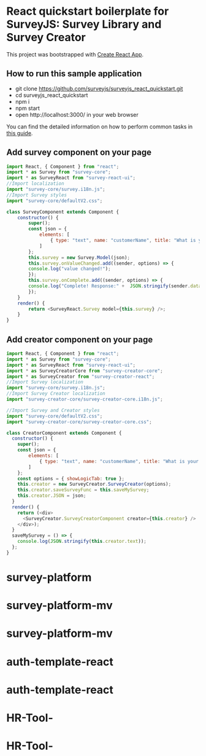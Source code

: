 # React quickstart boilerplate for SurveyJS: Survey Library and Survey Creator 

This project was bootstrapped with [Create React App](https://github.com/facebookincubator/create-react-app).

## How to run this sample application
 - git clone https://github.com/surveyjs/surveyjs_react_quickstart.git
 - cd surveyjs_react_quickstart
 - npm i
 - npm start
 - open http://localhost:3000/ in your web browser



You can find the detailed information on how to perform common tasks in [this guide](https://github.com/facebookincubator/create-react-app/blob/master/packages/react-scripts/template/README.md).

## Add survey component on your page
```JavaScript
import React, { Component } from "react";
import * as Survey from "survey-core";
import * as SurveyReact from "survey-react-ui";
//Import localization
import "survey-core/survey.i18n.js";
//Import Survey styles
import "survey-core/defaultV2.css";

class SurveyComponent extends Component {
    constructor() {
        super();
        const json = {
            elements: [
                { type: "text", name: "customerName", title: "What is your name?", isRequired: true }
            ]
        };
        this.survey = new Survey.Model(json);
        this.survey.onValueChanged.add((sender, options) => {
        console.log("value changed!");
        });
        this.survey.onComplete.add((sender, options) => {
        console.log("Complete! Response:" +  JSON.stringify(sender.data));
        });
    }
    render() {
        return <SurveyReact.Survey model={this.survey} />;
    }
} 
```
## Add creator component on your page
```JavaScript
import React, { Component } from "react";
import * as Survey from "survey-core";
import * as SurveyReact from "survey-react-ui";
import * as SurveyCreatorCore from "survey-creator-core";
import * as SurveyCreator from "survey-creator-react";
//Import Survey localization
import "survey-core/survey.i18n.js";
//Import Survey Creator localization
import "survey-creator-core/survey-creator-core.i18n.js";

//Import Survey and Creator styles
import "survey-core/defaultV2.css";
import "survey-creator-core/survey-creator-core.css";

class CreatorComponent extends Component {
  constructor() {
    super();
    const json = {
        elements: [
            { type: "text", name: "customerName", title: "What is your name?", isRequired: true }
        ]
    };
    const options = { showLogicTab: true };
    this.creator = new SurveyCreator.SurveyCreator(options);
    this.creator.saveSurveyFunc = this.saveMySurvey;
    this.creator.JSON = json;
  }
  render() {
    return (<div>
      <SurveyCreator.SurveyCreatorComponent creator={this.creator} />
    </div>);
  }
  saveMySurvey = () => {
    console.log(JSON.stringify(this.creator.text));
  };
}
```
# survey-platform
# survey-platform-mv
# survey-platform-mv
# auth-template-react
# auth-template-react
# HR-Tool-
# HR-Tool-
